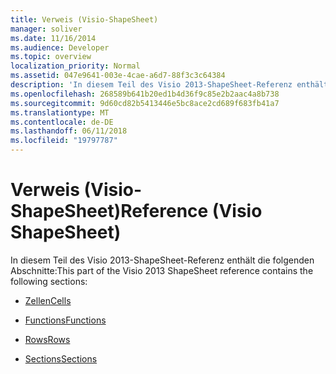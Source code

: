 ```yaml
---
title: Verweis (Visio-ShapeSheet)
manager: soliver
ms.date: 11/16/2014
ms.audience: Developer
ms.topic: overview
localization_priority: Normal
ms.assetid: 047e9641-003e-4cae-a6d7-88f3c3c64384
description: 'In diesem Teil des Visio 2013-ShapeSheet-Referenz enthält die folgenden Abschnitte:'
ms.openlocfilehash: 268589b641b20ed1b4d36f9c85e2b2aac4a8b738
ms.sourcegitcommit: 9d60cd82b5413446e5bc8ace2cd689f683fb41a7
ms.translationtype: MT
ms.contentlocale: de-DE
ms.lasthandoff: 06/11/2018
ms.locfileid: "19797787"
---
```

# <a name="reference-visio-shapesheet"></a><span data-ttu-id="9c1f5-103">Verweis (Visio-ShapeSheet)</span><span class="sxs-lookup"><span data-stu-id="9c1f5-103">Reference (Visio ShapeSheet)</span></span>

<span data-ttu-id="9c1f5-104">In diesem Teil des Visio 2013-ShapeSheet-Referenz enthält die folgenden Abschnitte:</span><span class="sxs-lookup"><span data-stu-id="9c1f5-104">This part of the Visio 2013 ShapeSheet reference contains the following sections:</span></span>
  
- [<span data-ttu-id="9c1f5-105">Zellen</span><span class="sxs-lookup"><span data-stu-id="9c1f5-105">Cells</span></span>](a-cell-geometry-section.md)
    
- [<span data-ttu-id="9c1f5-106">Functions</span><span class="sxs-lookup"><span data-stu-id="9c1f5-106">Functions</span></span>](abs-function-visioshapesheet.md)
    
- [<span data-ttu-id="9c1f5-107">Rows</span><span class="sxs-lookup"><span data-stu-id="9c1f5-107">Rows</span></span>](actions-row-actions-section.md)
    
- [<span data-ttu-id="9c1f5-108">Sections</span><span class="sxs-lookup"><span data-stu-id="9c1f5-108">Sections</span></span>](1-d-endpoints-section.md)
    

